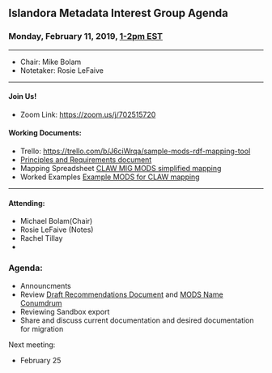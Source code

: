 ## Islandora Metadata Interest Group Agenda
### Monday, February 11, 2019, [1-2pm EST](http://www.thetimezoneconverter.com/?t=1%20pm&tz=Toronto&)

---
* Chair: Mike Bolam
* Notetaker: Rosie LeFaive
---

#### Join Us!
* Zoom Link: https://zoom.us/j/702515720

#### Working Documents:
* Trello: https://trello.com/b/J6ciWrqa/sample-mods-rdf-mapping-tool
* [Principles and Requirements document](https://docs.google.com/document/d/19c58eqejuB3MhY-lS8o8QW0naM_R3GusD23aQ3dwusw/edit?usp=sharing)
* Mapping Spreadsheet [CLAW MIG MODS simplified mapping](https://docs.google.com/spreadsheets/d/18u2qFJ014IIxlVpM3JXfDEFccwBZcoFsjbBGpvL0jJI/edit#gid=0)
* Worked Examples [Example MODS for CLAW mapping](https://docs.google.com/spreadsheets/d/1C2Xie7HUDSgRT5v4ldoJvlNdoXz2GHAPvL3PE3TOKW8/edit#gid=1829081124)
---

#### Attending:
* Michael Bolam(Chair)
* Rosie LeFaive (Notes)
* Rachel Tillay
*

### Agenda:
* Announcments
* Review [Draft Recommendations Document](https://docs.google.com/document/d/15qSO9YcALtYSqd6CUuGx0t8FwUJ5pPwVPz0PA5rU898/edit?usp=sharing) and [MODS Name Conumdrum](https://docs.google.com/document/d/1OR5sis2QUVOxmf2hHq3Zsuidt06rMs5F92Pn6nprg1k/edit?usp=sharing)
* Reviewing Sandbox export
* Share and discuss current documentation and desired documentation for migration

Next meeting:
* February 25
